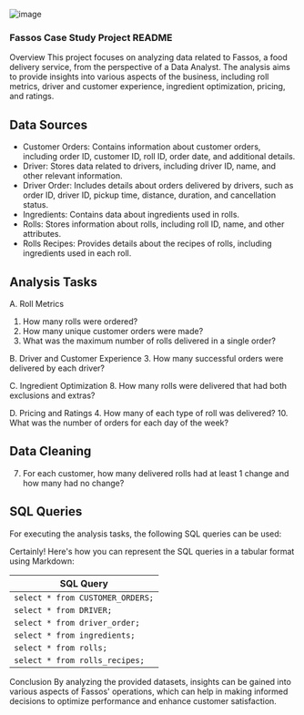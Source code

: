 ![image](https://github.com/sonuf123/Fassos-Insights-Project/assets/24766030/f27905e8-f7d4-4df7-bc58-d8883bc0b9e6)

### Fassos Case Study Project README

 Overview
This project focuses on analyzing data related to Fassos, a food delivery service, from the perspective of a Data Analyst. The analysis aims to provide insights into various aspects of the business, including roll metrics, driver and customer experience, ingredient optimization, pricing, and ratings.

 ## Data Sources
- Customer Orders: Contains information about customer orders, including order ID, customer ID, roll ID, order date, and additional details.
- Driver: Stores data related to drivers, including driver ID, name, and other relevant information.
- Driver Order: Includes details about orders delivered by drivers, such as order ID, driver ID, pickup time, distance, duration, and cancellation status.
- Ingredients: Contains data about ingredients used in rolls.
- Rolls: Stores information about rolls, including roll ID, name, and other attributes.
- Rolls Recipes: Provides details about the recipes of rolls, including ingredients used in each roll.

## Analysis Tasks

 A. Roll Metrics
1. How many rolls were ordered?
2. How many unique customer orders were made?
6. What was the maximum number of rolls delivered in a single order?

B. Driver and Customer Experience
3. How many successful orders were delivered by each driver?

C. Ingredient Optimization
8. How many rolls were delivered that had both exclusions and extras?

D. Pricing and Ratings
4. How many of each type of roll was delivered?
10. What was the number of orders for each day of the week?

## Data Cleaning
7. For each customer, how many delivered rolls had at least 1 change and how many had no change?

## SQL Queries
For executing the analysis tasks, the following SQL queries can be used:

Certainly! Here's how you can represent the SQL queries in a tabular format using Markdown:

| SQL Query                   |
|-----------------------------|
| `select * from CUSTOMER_ORDERS;` |
| `select * from DRIVER;`          |
| `select * from driver_order;`    |
| `select * from ingredients;`     |
| `select * from rolls;`           |
| `select * from rolls_recipes;`   |








Conclusion
By analyzing the provided datasets, insights can be gained into various aspects of Fassos' operations, which can help in making informed decisions to optimize performance and enhance customer satisfaction.


